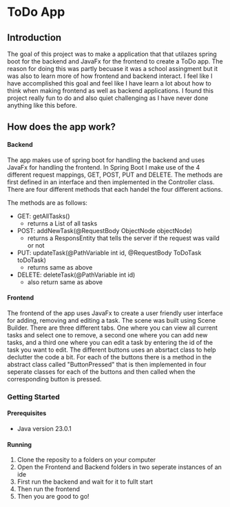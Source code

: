 # ToDo App

## Introduction

The goal of this project was to make a application that that utilazes spring boot for the backend and JavaFx for the frontend to create a ToDo app. The reason for doing this was partly becuase it was a school assingment but it was also to learn more of how frontend and backend interact. I feel like I have accomplished this goal and feel like I have learn a lot about how to think when making frontend as well as backend applications. I found this project really fun to do and also quiet challenging as I have never done anything like this before. 

## How does the app work?

#### Backend

The app makes use of spring boot for handling the backend and uses JavaFx for handling the frontend. In Spring Boot I make use of the 4 different request mappings, GET, POST, PUT and DELETE. The methods are first defined in an interface and then implemented in the Controller class. There are four different methods that each handel the four different actions.

The methods are as follows:
- GET: getAllTasks()
  - returns a List of all tasks
- POST: addNewTask(@RequestBody ObjectNode objectNode)
  - returns a ResponsEntity that tells the server if the request was vaild or not
- PUT: updateTask(@PathVariable int id, @RequestBody ToDoTask toDoTask)
  - returns same as above
- DELETE: deleteTask(@PathVariable int id)
  - also return same as above

#### Frontend

The frontend of the app uses JavaFx to create a user friendly user interface for adding, removing and editing a task. The scene was built using Scene Builder. There are three different tabs. One where you can view all current tasks and select one to remove, a second one where you can add new tasks, and a third one where you can edit a task by entering the id of the task you want to edit. The different buttons uses an absrtact class to help declutter the code a bit. For each of the buttons there is a method in the abstract class called "ButtonPressed" that is then implemented in four seperate classes for each of the buttons and then called when the corresponding button is pressed.

### Getting Started

#### Prerequisites
- Java version 23.0.1

#### Running

1. Clone the reposity to a folders on your computer
2. Open the Frontend and Backend folders in two seperate instances of an ide
3. First run the backend and wait for it to fullt start
4. Then run the frontend
5. Then you are good to go!
